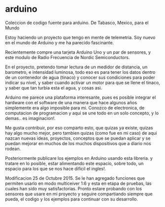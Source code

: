 # arduino
Coleccion de codigo fuente para arduino. De Tabasco, Mexico, para el Mundo

Estoy haciendo un proyecto que tengo en mente de telemetria. 
Soy nuevo en el mundo de Arduino y me ha parecido fascinante.

Recientemente compre una tarjeta Arduino Uno y un par de sensores, y este modulo de Radio Frecuencia de Nordic Semiconductors.

En el proyecto, pretendo tomar lectura de un medidor de distancia, un barometro, e intensidad luminosa, todo eso es para
tener los datos dentro de un contenedor de agua (tinaco) y conocer sus condiciones para poder indicar su nivel,  y saber 
cuando activar un motor para que se llene el tinaco, y saber que tan turbia esta el agua, y cosas asi.

Arduino me parece una plataforma interesante, pues es posible integrar el hardware con el software de una manera que hace 
algunos años simplemente era algo imposible para mi.  Conozco de electronica, de computacion de programacion y aqui se une
todo en un solo concepto, y lo demas.. es imaginacion!.

Me gusta contribuir, por eso comparto esto, que quizas ya existe, quizas hay algo mucho mejor, pero tambien quizas (como 
fue en mi caso) de aqui nazcan nuevas ideas, proyectos, conceptos que se puedan aplicar y se puedan mejorar en muchos de los
muchos dispositivos que a diario nos rodean.

Posteriormente publicare los ejemplos en Arduino usando esta libreria. y tratare en lo posible, estar alimentando este espacio, 
sobre todo, un espacio para los que se nos hace dificil el ingles!.

Modificacion 25 de Octubre 2015. 
Se le han agregado funciones que permiten usarlo en modo multiceiver 1:6 y esta en etapa de pruebas, las cuales han sido muy satisfactorias.
Pronto estare probando con los sensores que usare en mi proyecto y seguire compartiando siempre que pueda, el codigo y los ejemplos para continuar con su desarrollo.
